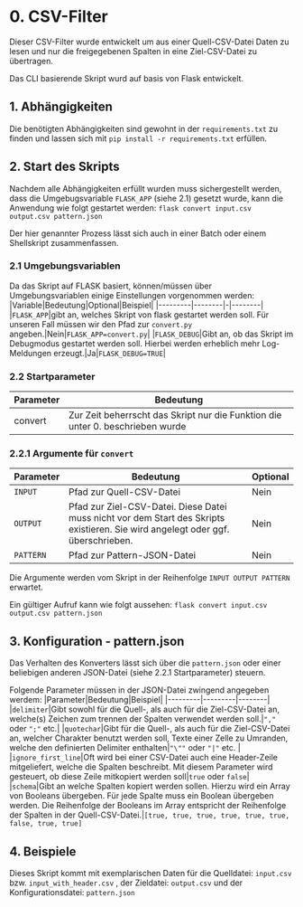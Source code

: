 # 0. CSV-Filter
Dieser CSV-Filter wurde entwickelt um aus einer Quell-CSV-Datei Daten zu lesen und nur die freigegebenen Spalten in eine Ziel-CSV-Datei zu übertragen.

Das CLI basierende Skript wurd auf basis von Flask entwickelt.

## 1. Abhängigkeiten
Die benötigten Abhängigkeiten sind gewohnt in der `requirements.txt` zu finden und lassen sich mit `pip install -r requirements.txt` erfüllen.

## 2. Start des Skripts
Nachdem alle Abhängigkeiten erfüllt wurden muss sichergestellt werden, dass die Umgebugsvariable `FLASK_APP` (siehe 2.1) gesetzt wurde, kann die Anwendung wie folgt gestartet werden: `flask convert input.csv output.csv pattern.json`

Der hier genannter Prozess lässt sich auch in einer Batch oder einem Shellskript zusammenfassen.

### 2.1 Umgebungsvariablen
Da das Skript auf FLASK basiert, können/müssen über Umgebungsvariablen einige Einstellungen vorgenommen werden:
|Variable|Bedeutung|Optional|Beispiel|
|---------|--------|-|--------|
|`FLASK_APP`|gibt an, welches Skript von flask gestartet werden soll. Für unseren Fall müssen wir den Pfad zur `convert.py` angeben.|Nein|`FLASK_APP=convert.py`|
|`FLASK_DEBUG`|Gibt an, ob das Skript im Debugmodus gestartet werden soll. Hierbei werden erheblich mehr Log-Meldungen erzeugt.|Ja|`FLASK_DEBUG=TRUE`|

### 2.2 Startparameter
|Parameter|Bedeutung|
|---------|---------|
|convert  | Zur Zeit beherrscht das Skript nur die Funktion die unter 0. beschrieben wurde|

### 2.2.1 Argumente für `convert` 
|Parameter|Bedeutung|Optional|
|---------|---------|--------|
|`INPUT`|Pfad zur Quell-CSV-Datei|Nein|
|`OUTPUT`|Pfad zur Ziel-CSV-Datei. Diese Datei muss nicht vor dem Start des Skripts existieren. Sie wird angelegt oder ggf. überschrieben.|Nein|
|`PATTERN`|Pfad zur Pattern-JSON-Datei|Nein|

Die Argumente werden vom Skript in der Reihenfolge `INPUT OUTPUT PATTERN` erwartet.
 
Ein gültiger Aufruf kann wie folgt aussehen: `flask convert input.csv output.csv pattern.json`




## 3. Konfiguration - pattern.json
Das Verhalten des Konverters lässt sich über die `pattern.json` oder einer beliebigen anderen JSON-Datei (siehe 2.2.1 Startparameter) steuern.

Folgende Parameter müssen in der JSON-Datei zwingend angegeben werdem:
|Parameter|Bedeutung|Beispiel|
|---------|---------|--------|
|`delimiter`|Gibt sowohl für die Quell-, als auch für die Ziel-CSV-Datei an, welche(s) Zeichen zum trennen der Spalten verwendet werden soll.|`","` oder `";"` etc.|
|`quotechar`|Gibt für die Quell-, als auch für die Ziel-CSV-Datei an, welcher Charakter benutzt werden soll, Texte einer Zelle zu Umranden, welche den definierten Delimiter enthalten|`"\""` oder `"|"` etc. |
|`ignore_first_line`|Oft wird bei einer CSV-Datei auch eine Header-Zeile mitgeliefert, welche die Spalten beschreibt. Mit diesem Parameter wird gesteuert, ob diese Zeile mitkopiert werden soll|`true` oder `false`|
|`schema`|Gibt an welche Spalten kopiert werden sollen. Hierzu wird ein Array von Booleans übergeben. Für jede Spalte muss ein Boolean übergeben werden. Die Reihenfolge der Booleans im Array entspricht der Reihenfolge der Spalten in der Quell-CSV-Datei.|`[true, true, true, true, true, true, false, true, true]`

## 4. Beispiele
Dieses Skript kommt mit exemplarischen Daten für die Quelldatei: `input.csv` bzw. `input_with_header.csv` , der Zieldatei: `output.csv` und der Konfigurationsdatei: `pattern.json`
